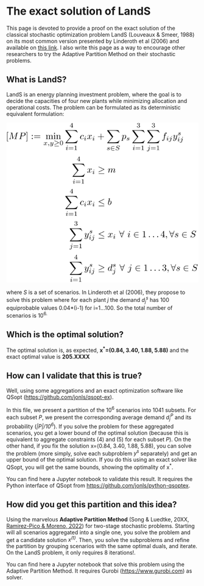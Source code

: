 # The exact solution of LandS
This page is devoted to provide a proof on the exact solution of the classical stochastic optimization problem LandS  (Louveaux & Smeer, 1988) on its most common version presented by Linderoth et al (2006) and available on [this link](http://pages.cs.wisc.edu/~swright/stochastic/sampling/). I also write this page as a way to encourage other researchers to try the Adaptive Partition Method on their stochastic problems.

## What is LandS?
LandS is an energy planning investment problem, where the goal is to decide the capacities of four new plants while minimizing allocation and operational costs. The problem can be formulated as its deterministic equivalent formulation:

![](master_problem.svg)
<!---
[MP] := \min_{x,y \geq 0}   \sum_{i=1}^4  c_i x_i &+ \sum_{s\in S} p_s \sum_{i=1}^3 \sum_{j=1}^3f_{ij}y_{ij}^s\\
\sum_{i=1}^4  x_i &\geq m\\
\sum_{i=1}^4 c_ix_i &\leq b\\
\sum_{j=1}^3 y_{ij}^s &\leq x_i ~\forall~ i\in 1\ldots 4, \forall s\in S\\
\sum_{i=1}^4 y_{ij}^s &\geq d_j^s  ~\forall~ j\in 1\ldots 3,  \forall s\in S
-->
where *S* is a set of scenarios. In Linderoth et al (2006), they propose to solve this problem where for each plant *j* the demand *d<sub>j</sub><sup>s</sup>* has 100 equiprobable values 0.04*(i-1) for i=1...100. So the total number of scenarios is 10<sup>6. 

## Which is the optimal solution?
  The optimal solution is, as expected, **x<sup>*</sup>=(0.84, 3.40, 1.88, 5.88)** and the exact optimal value is **205.XXXX**

## How can I validate that this is true?
Well, using some aggregations and an exact optimization software like QSopt (https://github.com/jonls/qsopt-ex).
  
In this file, we present a partition of the 10<sup>6</sup> scenarios into 1041 subsets. For each subset *P*, we present the corresponding average demand *d<sub>j</sub><sup>P</sup>* and its probability (*|P|/10<sup>6</sup>*). If you solve the problem for these aggregated scenarios, you get a lower bound of the optimal solution (because this is equivalent to aggregate constraints (4) and (5) for each subset *P*).  On the other hand, if you fix the solution x=(0.84, 3.40, 1.88, 5.88), you can solve the problem (more simply, solve each subproblem *y<sup>s</sup>* separately) and get an upper bound of the optimal solution. If you do this using an exact solver like QSopt, you will get the same bounds, showing the optimality of x<sup>*</sup>.
  
You can find here a Jupyter notebook to validate this result. It requires the Python interface of QSopt from https://github.com/jonls/python-qsoptex.
  
## How did you get this partition and this idea?
Using the marvelous **Adaptive Partition Method** (Song & Luedtke, 20XX, [Ramirez-Pico & Moreno, 2022](https://doi.org/10.1007/s10107-020-01609-8)) for two-stage stochastic problems. Starting will all scenarios aggregated into a single one, you solve the problem and get a candidate solution *x<sup>(t)</sup>*. Then, you solve the subproblems and refine the partition by grouping scenarios with the same optimal duals, and iterate.  On the LandS problem, it only requires 8 iterations!.

You can find here a Jupyter notebook that solve this problem using the Adaptive Partition Method. It requires Gurobi (https://www.gurobi.com) as solver. 
